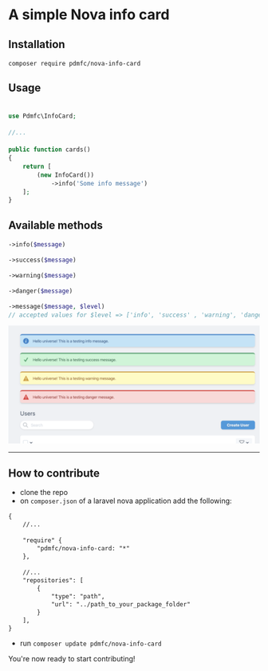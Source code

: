 # A simple Nova info card

## Installation

```shell
composer require pdmfc/nova-info-card
```

## Usage

```php

use Pdmfc\InfoCard;

//...

public function cards()
{
    return [
        (new InfoCard())
            ->info('Some info message')
    ];
}

```

## Available methods

```php
->info($message)
```

```php
->success($message)
```

```php
->warning($message)
```

```php
->danger($message)
```

```php
->message($message, $level)
// accepted values for $level => ['info', 'success' , 'warning', 'danger']
```

![Example](images/example.png)

---

## How to contribute

- clone the repo
- on `composer.json` of a laravel nova application add the following:

```
{
    //...

    "require" {
        "pdmfc/nova-info-card: "*"
    },

    //...
    "repositories": [
        {
            "type": "path",
            "url": "../path_to_your_package_folder"
        }
    ],
}
```

- run `composer update pdmfc/nova-info-card`

You're now ready to start contributing!
